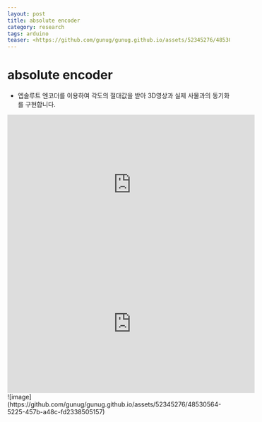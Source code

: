 ```yaml
---
layout: post
title: absolute encoder
category: research
tags: arduino
teaser: <https://github.com/gunug/gunug.github.io/assets/52345276/48530564-5225-457b-a48c-fd2338505157>
---
```


# absolute encoder
* 엡솔루트 엔코더를 이용하여 각도의 절대값을 받아 3D영상과 실제 사물과의 동기화를 구현합니다.
<iframe width="560" height="315" src="https://www.youtube.com/embed/gK4rc1HLrHI?si=5UaG8qBDC6XQc1za" title="YouTube video player" frameborder="0" allow="accelerometer; autoplay; clipboard-write; encrypted-media; gyroscope; picture-in-picture; web-share" allowfullscreen></iframe>
<iframe width="560" height="315" src="https://www.youtube.com/embed/DdeLb0ZPFVE?si=qRLAvXTWzW_rMmKl" title="YouTube video player" frameborder="0" allow="accelerometer; autoplay; clipboard-write; encrypted-media; gyroscope; picture-in-picture; web-share" allowfullscreen></iframe>
![image](https://github.com/gunug/gunug.github.io/assets/52345276/48530564-5225-457b-a48c-fd2338505157)
